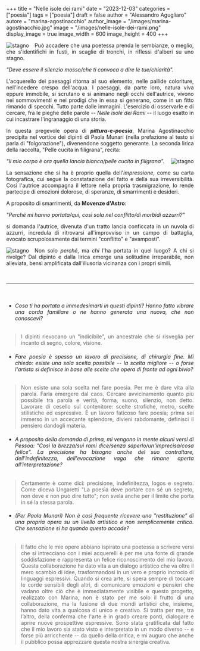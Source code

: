 +++
title = "Nelle isole dei rami"
date = "2023-12-03"
categories = ["poesia"]
tags = ["poesia"]
draft = false
author = "Alessandro Agugliaro"
autore = "marina-agostinacchio"
author_image = "/images/marina-agostinacchio.jpg"
image = "/images/nelle-isole-dei-rami.png"
display_image = true
image_width = 600
image_height = 400
+++

<div style="text-align: justify">  

<div style="float: left; margin-right: 15px; max-width: 30%;">
<img src="/images/stagno.png" alt="stagno" class="responsive-image" title="stagno" style="max-width:100%;">
</div>



Può accadere che una poetessa prenda le sembianze, o meglio, che s'identifichi in fusti, in scaglie di tronchi, in riflessi d'alberi su uno stagno.  


*"Deve essere il silenzio mosso/che ti convoca a dire le tue/chiarità".*  

L'acquerello dei paesaggi ritorna al suo elemento, nelle pallide coloriture, nell'incedere crespo dell'acqua. I paesaggi, da parte loro, natura viva eppure immobile, si scrutano e si animano negli occhi dell'autrice, vivono nei sommovimenti e nei prodigi che in essa si generano, come in un fitto rimando di specchi.
Tutto parte dalle immagini. L'esercizio di osservarle e di cercare, fra le pieghe delle parole -- *Nelle isole dei Rami* -- il luogo esatto in cui incastrare l'ingranaggio di una storia.


In questa pregevole opera di ***pittura-e-poesia***, Marina Agostinacchio precipita nel vortice dei dipinti di Paola Munari (nella prefazione al testo si parla di "folgorazione"), divenendone soggetto generante. La seconda lirica della raccolta, "Pelle cucita in filigrana", recita:

<div style="float: right; margin-left: 15px; max-width: 30%;">
<img src="/images/lancetta.png" alt="stagno" class="responsive-image" title="lancetta" style="max-width:100%;">
</div>

*"Il mio corpo è ora quella lancia bianca/pelle cucita in filigrana".*



La sensazione che si ha è proprio quella dell'*impressione*, come su carta fotografica, cui segue la constatazione del fatto e della sua irreversibilità.
Così l'autrice accompagna il lettore nella propria trasmigrazione, lo rende partecipe di emozioni dolorose, di speranze, di smarrimenti e desideri.




A proposito di smarrimenti, da **Movenze d'Astro**:

*"Perché mi hanno portata/qui, così sola nel conflitto/di morbidi azzurri?"*

si domanda l'autrice, divenuta d'un tratto lancia conficcata in un nuvola di azzurri, incredula di ritrovarsi all'improvviso in un campo di battaglia, evocato scrupolosamente dai termini "conflitto" e "avamposti".

<div style="float: left; margin-right: 15px; max-width: 40%;">
<img src="/images/lance.png" alt="stagno" class="responsive-image" title="lance" style="max-width:100%;">
</div>

 Non solo *perché*, ma *chi* l'ha portata in quel luogo?
A chi si rivolge? Dal dipinto e dalla lirica emerge una solitudine irreparabile, non alleviata, bensì amplificata dall'illusoria vicinanza con i propri simili.







</br>

---


</br>



- ###### Cosa ti ha portata a immedesimarti in questi dipinti? Hanno fatto vibrare una corda familiare o ne hanno generata una nuova, che non conoscevi?

>I dipinti rievocano un "indicibile", un ancestrale che si risveglia per incanto di segno, colore, visione.  


- ###### Fare poesia è spesso un lavoro di precisione, di chirurgia fine. Mi chiedo: esiste una sola scelta possibile -- la scelta migliore -- o forse l'artista si definisce in base alle scelte che opera di fronte ad ogni bivio?

>Non esiste una sola scelta nel fare poesia. Per me è dare vita alla parola. Farla emergere dal caos. Cercare avvicinamento quanto più possibile tra parola e verità, forma, suono, silenzio, non detto. Lavorare di cesello sul contenitore: scelte strofiche, metro, scelte stilistiche ed espressive. È un lavoro faticoso fare poesia; prima sei immerso in un accecante splendore, divieni rabdomante, definisci il pensiero dandogli materia.


- ###### A proposito della domanda di prima, mi vengono in mente alcuni versi di Pessoa: *"Così la brezza/sui rami dice/senza saperlo/un'imprecisa/cosa felice"*. La precisione ha bisogno anche del suo contraltare, dell'indefinitezza, dell'evocazione vaga che rimane aperta all'interpretazione?   

>Certamente è come dici: precisione, indefinitezza, logos e segreto. Come diceva Ungaretti "La poesia deve portare con sé un segreto, non deve e non può dire tutto"; non svela anche per il limite che porta in sé la stessa parola.


- ###### (Per Paola Munari) Non è così frequente  ricevere una "restituzione" di una propria opera su un livello artistico e non semplicemente critico. Che sensazione si ha quando questo accade?

>Il fatto che le mie opere abbiano ispirato una poetessa a scrivere versi che si intrecciano con i miei acquerelli è per me una fonte di grande soddisfazione e rappresenta un felice riconoscimento del mio lavoro. Questa collaborazione ha dato vita a un dialogo artistico che va oltre il mero scambio di idee, trasformandosi in un vero e proprio incrocio di linguaggi espressivi.
Quando si crea arte, si spera sempre di toccare le corde sensibili degli altri, di comunicare emozioni e pensieri che vadano oltre ciò che è immediatamente visibile e questo progetto, realizzato con Marina, non è stato per me solo il frutto di una collaborazione, ma la fusione di due mondi artistici che, insieme, hanno dato vita a qualcosa di unico e creativo. Si tratta per me, tra l’altro, della conferma che l'arte è in grado creare ponti, dialogare e aprire nuove prospettive espressive. Sono stata gratificata dal fatto che il mio lavoro sia stato visto e interpretato in un modo diverso -- e forse più arricchente -- da quello della critica, e mi auguro che anche il pubblico possa apprezzare questa nostra sinergia creativa.

</div>
